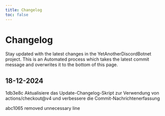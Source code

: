 ```yaml
---
title: Changelog
toc: false
---
```


# Changelog

Stay updated with the latest changes in the YetAnotherDiscordBotnet project.
This is an Automated process which takes the latest commit message and overwrites it to the bottom of this page.


## 18-12-2024

 1db3e8c Aktualisiere das Update-Changelog-Skript zur Verwendung von actions/checkout@v4 und verbessere die Commit-Nachrichtenerfassung

 abc1065 removed unnecessary line





